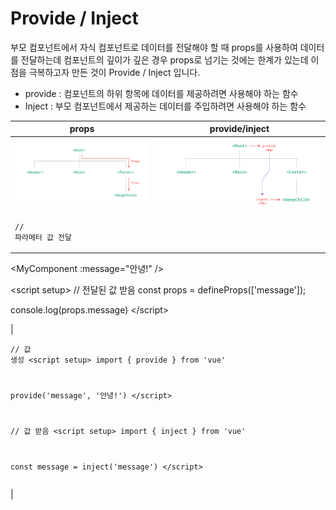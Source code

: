 # Provide / Inject

부모 컴포넌트에서 자식 컴포넌트로 데이터를 전달해야 할 때 props를 사용하여 데이터를 전달하는데 컴포넌트의 깊이가 깊은 경우 props로 넘기는 것에는 한계가 있는데 이 점을 극복하고자 만든 것이 Provide / Inject 입니다.

* provide : 컴포넌트의 하위 항목에 데이터를 제공하려면 사용해야 하는 함수
* Inject : 부모 컴포넌트에서 제공하는 데이터를 주입하려면 사용해야 하는 함수

| props                                                                                                                                                                                                                                                         | provide/inject                                                                                                                                                                                                                                                                               |
| ------------------------------------------------------------------------------------------------------------------------------------------------------------------------------------------------------------------------------------------------------------- | -------------------------------------------------------------------------------------------------------------------------------------------------------------------------------------------------------------------------------------------------------------------------------------------- |
| <img src="../../../.gitbook/assets/image (234).png" alt="" data-size="original">                                                                                                                                                                              | <img src="../../../.gitbook/assets/image (235).png" alt="" data-size="original">                                                                                                                                                                                                             |
| <pre class="language-javascript"><code class="lang-javascript">// 파라메터 값 전달
&#x3C;MyComponent :message="안녕!" />

&#x3C;script setup>
// 전달된 값 받음
const props = 
        defineProps(['message']);

console.log(props.message)
&#x3C;/script>



</code></pre> | <pre class="language-javascript"><code class="lang-javascript">// 값 생성
&#x3C;script setup>
import { provide } from 'vue'

provide('message', '안녕!')
&#x3C;/script>

// 값 받음
&#x3C;script setup>
import { inject } from 'vue'

const message = inject('message')
&#x3C;/script>
</code></pre> |

